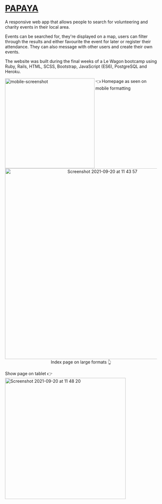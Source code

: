# [PAPAYA](www.papayapapaya.com)

A responsive web app that allows people to search for volunteering and charity events in their local area. 

Events can be searched for, they're displayed on a map, users can filter through the results and either favourite the event for later or register their attendance. They can also message with other users and create their own events.

The website was built during the final weeks of a Le Wagon bootcamp using Ruby, Rails, HTML, SCSS, Bootstrap, JavaScript (ES6), PostgreSQL and Heroku. 
<p>
  <img align="left" width="297" alt="mobile-screenshot" src="https://user-images.githubusercontent.com/86322223/133989768-03d5cefc-a221-48fe-beb8-fbb31892748a.png">
   👈 Homepage as seen on mobile formatting  
</p>
<p align="center">
  <img width="630" alt="Screenshot 2021-09-20 at 11 43 57" src="https://user-images.githubusercontent.com/86322223/133990019-1e304029-01cc-4446-b5b6-abd5f5cbd768.png">
  <br>
Index page on large formats 👆
</p>
<p>
    Show page on tablet 👉 
  <img width="400" alt="Screenshot 2021-09-20 at 11 48 20" src="https://user-images.githubusercontent.com/86322223/133990528-d710761f-bfc6-438f-912d-9283704064b2.png">  
</p>

